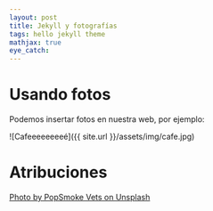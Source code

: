 ```yaml
---
layout: post
title: Jekyll y fotografías
tags: hello jekyll theme
mathjax: true
eye_catch: 
---
```


# Usando fotos

Podemos insertar fotos en nuestra web, por ejemplo:

![Cafeeeeeeeeé]({{ site.url }}/assets/img/cafe.jpg)


# Atribuciones



[Photo by PopSmoke Vets on Unsplash](https://unsplash.com/photos/_75A_Q-O_BA)
